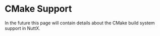 # CMake Support

In the future this page will contain details about the CMake build
system support in NuttX.
